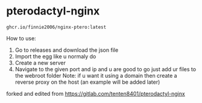 # pterodactyl-nginx


```
ghcr.io/finnie2006/nginx-ptero:latest
```

How to use:
1. Go to releases and download the json file
2. Import the egg like u normaly do
3. Create a new server
4. Navigate to the given port and ip and u are good to go just add ur files to the webroot folder
Note: if u want it using a domain then create a reverse proxy on the host (an example will be added later)

forked and edited from https://gitlab.com/tenten8401/pterodactyl-nginx
